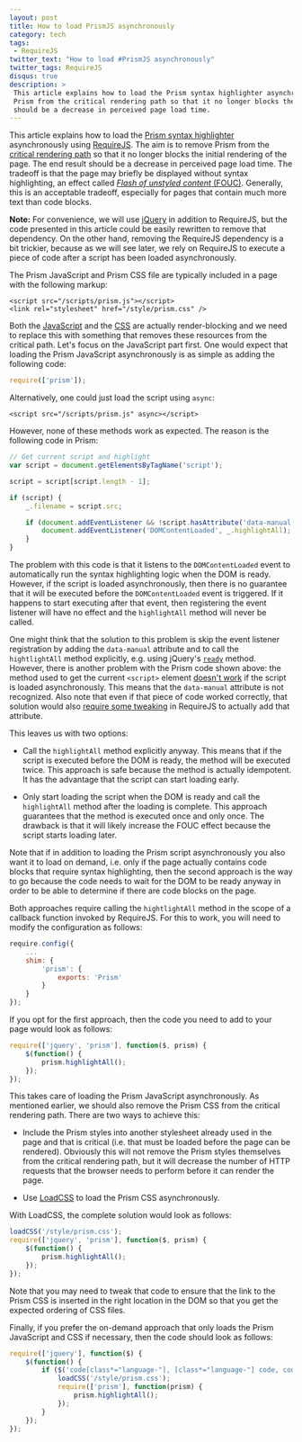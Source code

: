 ```yaml
---
layout: post
title: How to load PrismJS asynchronously
category: tech
tags:
 - RequireJS
twitter_text: "How to load #PrismJS asynchronously"
twitter_tags: RequireJS
disqus: true
description: >
 This article explains how to load the Prism syntax highlighter asynchronously using RequireJS. The aim is to remove
 Prism from the critical rendering path so that it no longer blocks the initial rendering of the page. The end result
 should be a decrease in perceived page load time.
---
```


This article explains how to load the [Prism syntax highlighter][prismjs] asynchronously using [RequireJS][requirejs].
The aim is to remove Prism from the [critical rendering path][critical-rendering-path] so that it no longer blocks the
initial rendering of the page. The end result should be a decrease in perceived page load time. The tradeoff is that
the page may briefly be displayed without syntax highlighting, an effect called
[*Flash of unstyled content* (FOUC)][fouc]. Generally, this is an acceptable tradeoff, especially for pages that
contain much more text than code blocks.

**Note:** For convenience, we will use [jQuery][jquery] in addition to RequireJS, but the code presented in this
article could be easily rewritten to remove that dependency. On the other hand, removing the RequireJS dependency is
a bit trickier, because as we will see later, we rely on RequireJS to execute a piece of code after a script has been
loaded asynchronously.

The Prism JavaScript and Prism CSS file are typically included in a page with the following markup:

~~~ markup
<script src="/scripts/prism.js"></script>
<link rel="stylesheet" href="/style/prism.css" />
~~~

Both the [JavaScript][render-blocking-js] and the [CSS][render-blocking-css] are actually render-blocking and we need to
replace this with something that removes these resources from the critical path. Let's focus on the JavaScript part
first. One would expect that loading the Prism JavaScript asynchronously is as simple as adding the following code:

~~~ javascript
require(['prism']);
~~~

Alternatively, one could just load the script using `async`:

~~~ markup
<script src="/scripts/prism.js" async></script>
~~~

However, none of these methods work as expected. The reason is the following code in Prism:

~~~ javascript
// Get current script and highlight
var script = document.getElementsByTagName('script');

script = script[script.length - 1];

if (script) {
    _.filename = script.src;

    if (document.addEventListener && !script.hasAttribute('data-manual')) {
        document.addEventListener('DOMContentLoaded', _.highlightAll);
    }
}
~~~

The problem with this code is that it listens to the `DOMContentLoaded` event to automatically run the syntax
highlighting logic when the DOM is ready. However, if the script is loaded asynchronously, then there is no guarantee
that it will be executed before the `DOMContentLoaded` event is triggered. If it happens to start executing after that
event, then registering the event listener will have no effect and the `highlightAll` method will never be called.

One might think that the solution to this problem is skip the event listener registration by adding the `data-manual`
attribute and to call the `hightlightAll` method explicitly, e.g. using jQuery's [`ready`][jquery-ready] method.
However, there is another problem with the Prism code shown above: the method used to get the current `<script>` element
[doesn't work][so-403967] if the script is loaded asynchronously. This means that the `data-manual` attribute is not
recognized. Also note that even if that piece of code worked correctly, that solution would also
[require some tweaking][requirejs-687] in RequireJS to actually add that attribute.

This leaves us with two options:

*   Call the `highlightAll` method explicitly anyway. This means that if the script is executed before the DOM is ready,
    the method will be executed twice. This approach is safe because the method is actually idempotent. It has
    the advantage that the script can start loading early.

*   Only start loading the script when the DOM is ready and call the `highlightAll` method after the loading is
    complete. This approach guarantees that the method is executed once and only once. The drawback is that it will
    likely increase the FOUC effect because the script starts loading later.

Note that if in addition to loading the Prism script asynchronously you also want it to load on demand, i.e. only
if the page actually contains code blocks that require syntax highlighting, then the second approach is the way to go
because the code needs to wait for the DOM to be ready anyway in order to be able to determine if there are code blocks
on the page.

Both approaches require calling the `hightlightAll` method in the scope of a callback function invoked by RequireJS.
For this to work, you will need to modify the configuration as follows:

~~~ javascript
require.config({
    ...
    shim: {
        'prism': {
            exports: 'Prism'
        }
    }
});
~~~

If you opt for the first approach, then the code you need to add to your page would look as follows:

~~~ javascript
require(['jquery', 'prism'], function($, prism) {
    $(function() {
        prism.highlightAll();
    });
});
~~~

This takes care of loading the Prism JavaScript asynchronously. As mentioned earlier, we should also remove the Prism
CSS from the critical rendering path. There are two ways to achieve this:

*   Include the Prism styles into another stylesheet already used in the page and that is critical (i.e. that must
    be loaded before the page can be rendered). Obviously this will not remove the Prism styles themselves from the
    critical rendering path, but it will decrease the number of HTTP requests that the browser needs to perform before
    it can render the page.

*   Use [LoadCSS][loadCSS] to load the Prism CSS asynchronously.

With LoadCSS, the complete solution would look as follows:

~~~ javascript
loadCSS('/style/prism.css');
require(['jquery', 'prism'], function($, prism) {
    $(function() {
        prism.highlightAll();
    });
});
~~~

Note that you may need to tweak that code to ensure that the link to the Prism CSS is inserted in the right location in
the DOM so that you get the expected ordering of CSS files.

Finally, if you prefer the on-demand approach that only loads the Prism JavaScript and CSS if necessary, then the
code should look as follows:

~~~ javascript
require(['jquery'], function($) {
    $(function() {
        if ($('code[class*="language-"], [class*="language-"] code, code[class*="lang-"], [class*="lang-"] code').length) {
            loadCSS('/style/prism.css');
            require(['prism'], function(prism) {
                prism.highlightAll();
            });
        }
    });
});
~~~

[prismjs]: http://prismjs.com/
[requirejs]: http://requirejs.org/
[critical-rendering-path]: https://developers.google.com/web/fundamentals/performance/critical-rendering-path/
[fouc]: http://en.wikipedia.org/wiki/Flash_of_unstyled_content
[jquery]: https://jquery.com/
[so-403967]: http://stackoverflow.com/questions/403967/how-may-i-reference-the-script-tag-that-loaded-the-currently-executing-script#22745553
[requirejs-687]: https://github.com/jrburke/requirejs/issues/687
[jquery-ready]: http://api.jquery.com/ready/
[render-blocking-js]: https://developers.google.com/web/fundamentals/performance/critical-rendering-path/adding-interactivity-with-javascript
[render-blocking-css]: https://developers.google.com/web/fundamentals/performance/critical-rendering-path/render-blocking-css
[loadCSS]: https://github.com/filamentgroup/loadCSS
